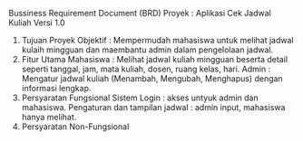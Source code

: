 Bussiness Requirement Document (BRD)
Proyek : Aplikasi Cek Jadwal Kuliah
Versi 1.0

1. Tujuan Proyek 
Objektif : Mempermudah mahasiswa untuk melihat jadwal kulaih mingguan dan maembantu admin dalam pengelolaan jadwal.
2. Fitur Utama
Mahasiswa : Melihat jadwal kuliah mingguan beserta detail seperti tanggal, jam, mata kuliah, dosen, ruang kelas, hari.
Admin : Mengatur jadwal kuliah (Menambah, Mengubah, Menghapus) dengan informasi lengkap.
3. Persyaratan Fungsional 
Sistem Login : akses untyuk admin dan mahasiswa.
Pengaturan dan tampilan jadwal : admin input, mahasiswa hanya melihat.
4. Persyaratan Non-Fungsional 